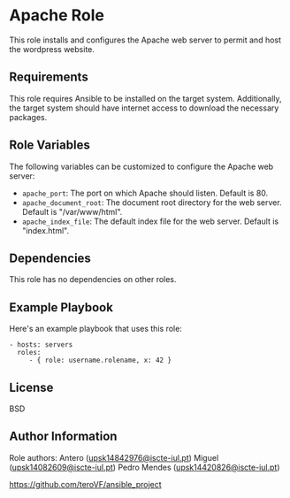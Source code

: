 Apache Role
=========

This role installs and configures the Apache web server to permit and host the wordpress website.

Requirements
------------

This role requires Ansible to be installed on the target system. Additionally, the target system should have internet access to download the necessary packages.

Role Variables
--------------

The following variables can be customized to configure the Apache web server:

- `apache_port`: The port on which Apache should listen. Default is 80.
- `apache_document_root`: The document root directory for the web server. Default is "/var/www/html".
- `apache_index_file`: The default index file for the web server. Default is "index.html".

Dependencies
------------

This role has no dependencies on other roles.

Example Playbook
----------------

Here's an example playbook that uses this role:

    - hosts: servers
      roles:
         - { role: username.rolename, x: 42 }

License
-------

BSD

Author Information
------------------

Role authors:
Antero (upsk14842976@iscte-iul.pt)
Miguel (upsk14082609@iscte-iul.pt)
Pedro Mendes (upsk14420826@iscte-iul.pt)

https://github.com/teroVF/ansible_project
